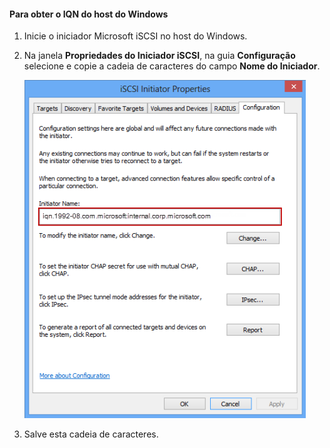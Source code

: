 <!--author=SharS last changed: 9/17/15-->

#### Para obter o IQN do host do Windows

1. Inicie o iniciador Microsoft iSCSI no host do Windows.

2. Na janela **Propriedades do Iniciador iSCSI**, na guia **Configuração** selecione e copie a cadeia de caracteres do campo **Nome do Iniciador**.
 
    ![Propriedades do iniciador iSCSI](./media/storsimple-get-iqn/HCS_iSCSIInitiatorPropertiesFigureIQN-include.png)

3. Salve esta cadeia de caracteres.

<!---HONumber=Sept15_HO3-->
